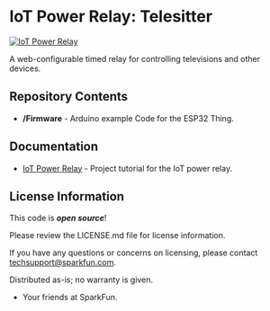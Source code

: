 IoT Power Relay: Telesitter
========================================

[![IoT Power Relay](https://cdn.sparkfun.com/assets/learn_tutorials/7/7/3/IoT_Power_Relay_Tutorial-12_cropped.jpg)](https://cdn.sparkfun.com/assets/learn_tutorials/7/7/3/IoT_Power_Relay_Tutorial-12_cropped.jpg)

A web-configurable timed relay for controlling televisions and other devices.


Repository Contents
-------------------
* **/Firmware** - Arduino example Code for the ESP32 Thing.

Documentation
-------------------
* [IoT Power Relay](https://learn.sparkfun.com/tutorials/iot-power-relay) - Project tutorial for the IoT power relay.

License Information
-------------------

This code is _**open source**_! 

Please review the LICENSE.md file for license information. 

If you have any questions or concerns on licensing, please contact techsupport@sparkfun.com.

Distributed as-is; no warranty is given.

- Your friends at SparkFun.
